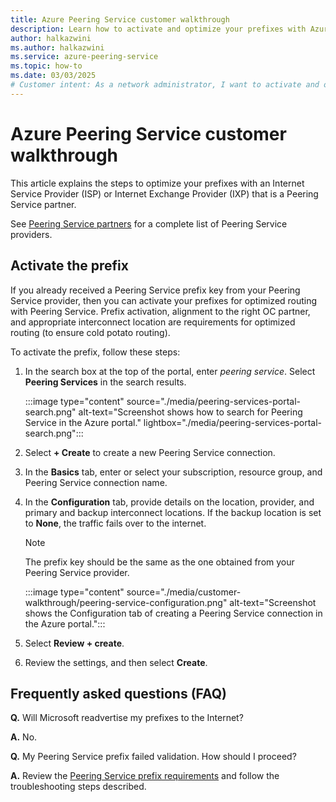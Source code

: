 ```yaml
---
title: Azure Peering Service customer walkthrough
description: Learn how to activate and optimize your prefixes with Azure Peering Service.
author: halkazwini
ms.author: halkazwini
ms.service: azure-peering-service
ms.topic: how-to
ms.date: 03/03/2025
# Customer intent: As a network administrator, I want to activate and optimize prefixes with an Internet Service Provider using Azure Peering Service, so that I can ensure efficient routing and improve network performance.
---
```


# Azure Peering Service customer walkthrough

This article explains the steps to optimize your prefixes with an Internet Service Provider (ISP) or Internet Exchange Provider (IXP) that is a Peering Service partner.

See [Peering Service partners](location-partners.md) for a complete list of Peering Service providers. 

## Activate the prefix

If you already received a Peering Service prefix key from your Peering Service provider, then you can activate your prefixes for optimized routing with Peering Service. Prefix activation, alignment to the right OC partner, and appropriate interconnect location are requirements for optimized routing (to ensure cold potato routing).

To activate the prefix, follow these steps:

1. In the search box at the top of the portal, enter *peering service*. Select **Peering Services** in the search results. 

    :::image type="content" source="./media/peering-services-portal-search.png" alt-text="Screenshot shows how to search for Peering Service in the Azure portal." lightbox="./media/peering-services-portal-search.png":::

1. Select **+ Create** to create a new Peering Service connection.

1. In the **Basics** tab, enter or select your subscription, resource group, and Peering Service connection name.

1. In the **Configuration** tab, provide details on the location, provider, and primary and backup interconnect locations. If the backup location is set to **None**, the traffic fails over to the internet.

    > [!NOTE]
    > The prefix key should be the same as the one obtained from your Peering Service provider. 

    :::image type="content" source="./media/customer-walkthrough/peering-service-configuration.png" alt-text="Screenshot shows the Configuration tab of creating a Peering Service connection in the Azure portal."::: 

1. Select **Review + create**.

1. Review the settings, and then select **Create**.

## Frequently asked questions (FAQ)

**Q.** Will Microsoft readvertise my prefixes to the Internet?

**A.** No.

**Q.** My Peering Service prefix failed validation. How should I proceed?

**A.** Review the [Peering Service prefix requirements](./peering-service-prefix-requirements.md) and follow the troubleshooting steps described.
